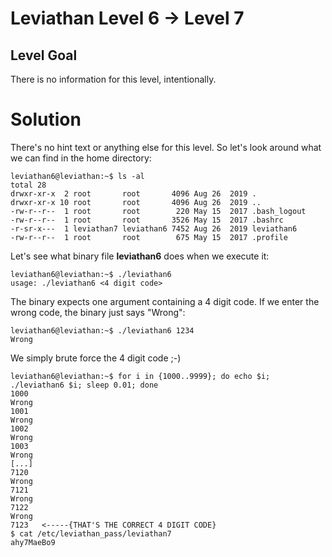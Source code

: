 Leviathan Level 6 → Level 7
===========================

Level Goal
----------

There is no information for this level, intentionally.

Solution
========

There's no hint text or anything else for this level. So let's look around what we can find in the home directory:

```
leviathan6@leviathan:~$ ls -al
total 28
drwxr-xr-x  2 root       root       4096 Aug 26  2019 .
drwxr-xr-x 10 root       root       4096 Aug 26  2019 ..
-rw-r--r--  1 root       root        220 May 15  2017 .bash_logout
-rw-r--r--  1 root       root       3526 May 15  2017 .bashrc
-r-sr-x---  1 leviathan7 leviathan6 7452 Aug 26  2019 leviathan6
-rw-r--r--  1 root       root        675 May 15  2017 .profile
```

Let's see what binary file **leviathan6** does when we execute it:

```
leviathan6@leviathan:~$ ./leviathan6
usage: ./leviathan6 <4 digit code>
```

The binary expects one argument containing a 4 digit code. If we enter the wrong code, the binary just says "Wrong":
```
leviathan6@leviathan:~$ ./leviathan6 1234
Wrong
```

We simply brute force the 4 digit code ;-)

```
leviathan6@leviathan:~$ for i in {1000..9999}; do echo $i; ./leviathan6 $i; sleep 0.01; done
1000
Wrong
1001
Wrong
1002
Wrong
1003
Wrong
[...]
7120
Wrong
7121
Wrong
7122
Wrong
7123   <-----{THAT'S THE CORRECT 4 DIGIT CODE}
$ cat /etc/leviathan_pass/leviathan7
ahy7MaeBo9
```
